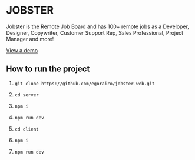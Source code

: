 # JOBSTER

Jobster is the Remote Job Board and has 100+ remote jobs as a Developer, Designer, Copywriter, Customer Support Rep, Sales Professional, Project Manager and more!

[View a demo](https://jobster-web.netlify.app/)

## How to run the project

1. `git clone https://github.com/egorairo/jobster-web.git`

2. `cd server`

2. `npm i`

3. `npm run dev`

4. `cd client`

5. `npm i`

6. `npm run dev`
